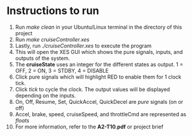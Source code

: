 # Instructions to run
1. Run *make clean* in your Ubuntu/Linux terminal in the directory of this project
2. Run *make cruiseController.xes*
3. Lastly, run *./cruiseController.xes* to execute the program
4. This will open the XES GUI which shows the pure signals, inputs, and outputs of the system.
5. The **cruiseState** uses an integer for the different states as output. 1 = OFF, 2 = ON, 3 = STDBY, 4 = DISABLE
6. Click pure signals which will highlight RED to enable them for 1 clock tick.
7. Click *tick* to cycle the clock. The output values will be displayed depending on the inputs.
8. On, Off, Resume, Set, QuickAccel, QuickDecel are *pure* signals (on or off)
9. Accel, brake, speed, cruiseSpeed, and throttleCmd are represented as *floats*
10. For more information, refer to the **A2-T10.pdf** or project brief